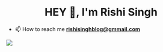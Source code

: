 <h1 align="center">HEY 👋, I'm Rishi Singh</h1>

- 📫 How to reach me **rishisinghblog@gmmail.com**


![](https://komarev.com/ghpvc/?username=Rishi-Singh23&color=blueviolet&style=plastic&align=center)


